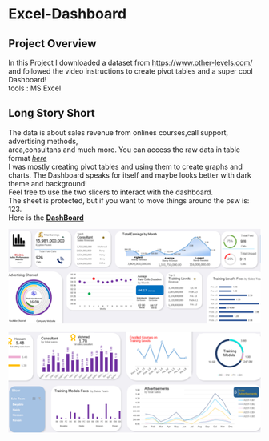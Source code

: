 # Excel-Dashboard

## Project Overview
In this Project I downloaded a dataset from https://www.other-levels.com/  
and followed the video instructions to create 
pivot tables and a super cool Dashboard!  
tools : MS Excel

## Long Story Short
The data is about sales revenue from onlines courses,call support, advertising methods,  
area,consultans and much more. 
You can access the raw data in table format *[here](https://github.com/DimKaisaris/Excel-Dashboard/blob/main/excel%20files/Raw_Data.xlsx)*  
I was mostly creating pivot tables and using them to create graphs and charts.
The Dashboard speaks for itself and maybe looks better with dark theme and background!  
Feel free to use the two slicers to interact with the dashboard.  
The sheet is protected, but if you want to move things around the psw is: 123.  
Here is the **[DashBoard](https://github.com/DimKaisaris/Excel-Dashboard/blob/main/excel%20files/DashBoard.xlsx)**

![shot1](images/shot_1.png)

![shot2](images/shot_2.png)






